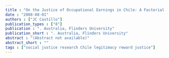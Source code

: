 ```yaml
---
title : "On the Justice of Occupational Earnings in Chile: A Factorial Survey Analysis"
date : "2008-08-01"
authors : ["JC Castillo"]
publication_types : ["8"]
publication : ". Australia, Flinders University"
publication_short : ". Australia, Flinders University"
abstract : "(Abstract not available)"
abstract_short : ""
tags : ["social justice research Chile legitimacy reward justice"]
---
```

